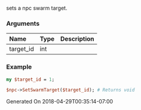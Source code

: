 sets a npc swarm target.
### Arguments
**Name**|**Type**|**Description**
:---|:---|:---
target_id|int|

### Example

```perl
my $target_id = 1;

$npc->SetSwarmTarget($target_id); # Returns void
```


Generated On 2018-04-29T00:35:14-07:00
